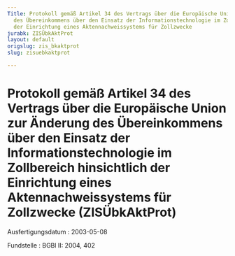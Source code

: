 ```yaml
---
Title: Protokoll gemäß Artikel 34 des Vertrags über die Europäische Union zur Änderung
  des Übereinkommens über den Einsatz der Informationstechnologie im Zollbereich hinsichtlich
  der Einrichtung eines Aktennachweissystems für Zollzwecke
jurabk: ZISÜbkAktProt
layout: default
origslug: zis_bkaktprot
slug: zisuebkaktprot

---
```


# Protokoll gemäß Artikel 34 des Vertrags über die Europäische Union zur Änderung des Übereinkommens über den Einsatz der Informationstechnologie im Zollbereich hinsichtlich der Einrichtung eines Aktennachweissystems für Zollzwecke (ZISÜbkAktProt)

Ausfertigungsdatum
:   2003-05-08

Fundstelle
:   BGBl II: 2004, 402

